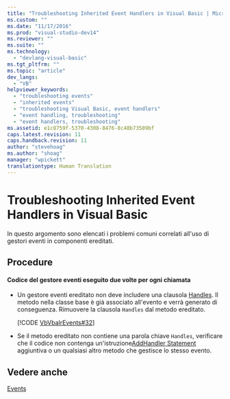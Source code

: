 ```yaml
---
title: "Troubleshooting Inherited Event Handlers in Visual Basic | Microsoft Docs"
ms.custom: ""
ms.date: "11/17/2016"
ms.prod: "visual-studio-dev14"
ms.reviewer: ""
ms.suite: ""
ms.technology: 
  - "devlang-visual-basic"
ms.tgt_pltfrm: ""
ms.topic: "article"
dev_langs: 
  - "VB"
helpviewer_keywords: 
  - "troubleshooting events"
  - "inherited events"
  - "troubleshooting Visual Basic, event handlers"
  - "event handling, troubleshooting"
  - "event handlers, troubleshooting"
ms.assetid: e1c8759f-5370-4308-8476-8c48b73509bf
caps.latest.revision: 11
caps.handback.revision: 11
author: "stevehoag"
ms.author: "shoag"
manager: "wpickett"
translationtype: Human Translation
---
```

# Troubleshooting Inherited Event Handlers in Visual Basic
In questo argomento sono elencati i problemi comuni correlati all'uso di gestori eventi in componenti ereditati.  
  
## Procedure  
  
#### Codice del gestore eventi eseguito due volte per ogni chiamata  
  
-   Un gestore eventi ereditato non deve includere una clausola [Handles](../../../../visual-basic/language-reference/statements/handles-clause.md).  Il metodo nella classe base è già associato all'evento e verrà generato di conseguenza.  Rimuovere la clausola `Handles` dal metodo ereditato.  
  
     [!CODE [VbVbalrEvents#32](../CodeSnippet/VS_Snippets_VBCSharp/VbVbalrEvents#32)]  
  
-   Se il metodo ereditato non contiene una parola chiave `Handles`, verificare che il codice non contenga un'istruzione[AddHandler Statement](../../../../visual-basic/language-reference/statements/addhandler-statement.md) aggiuntiva o un qualsiasi altro metodo che gestisce lo stesso evento.  
  
## Vedere anche  
 [Events](../../../../visual-basic/programming-guide/language-features/events/events.md)